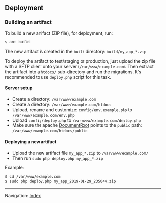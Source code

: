 ## Deployment

### Building an artifact

To build a new artifact (ZIP file), for deployment, run:

``` bash
$ ant build
```

The new artifact is created in the `build` directory: `build/my_app_*.zip`

To deploy the artifact to test/staging or production, just upload
the zip file with a SFTP client onto your server (`/var/www/example.com`).
Then extract the artifact into a `htdocs/` sub-directory and run the migrations. 
It's recommended to use `deploy.php` script for this task.

#### Server setup

* Create a directory: `/var/www/example.com`
* Create a directory: `/var/www/example.com/htdocs`
* Upload, rename and customize: `config/env.example.php` to `/var/www/example.com/env.php`
* Upload `config/deploy.php` to `/var/www/example.com/deploy.php`
* Make sure the apache [DocumentRoot](https://httpd.apache.org/docs/2.4/en/mod/core.html#documentroot) points to the `public` path: `/var/www/example.com/htdocs/public`

#### Deploying a new artifact

* Upload the new artifact file `my_app_*.zip` to `/var/www/example.com/`
* Then run `sudo php deploy.php my_app_*.zip`

Example:

```bash
$ cd /var/www/example.com
$ sudo php deploy.php my_app_2019-01-29_235044.zip
```

<hr>

Navigation: [Index](readme.md)